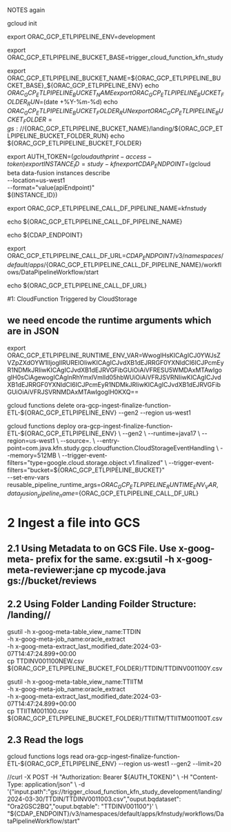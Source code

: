 NOTES again

gcloud init

export ORAC_GCP_ETLPIPELINE_ENV=development

export ORAC_GCP_ETLPIPELINE_BUCKET_BASE=trigger_cloud_function_kfn_study

export ORAC_GCP_ETLPIPELINE_BUCKET_NAME=${ORAC_GCP_ETLPIPELINE_BUCKET_BASE}_${ORAC_GCP_ETLPIPELINE_ENV}
echo ${ORAC_GCP_ETLPIPELINE_BUCKET_NAME}
export ORAC_GCP_ETLPIPELINE_BUCKET_FOLDER_RUN=$(date +%Y-%m-%d)
echo ${ORAC_GCP_ETLPIPELINE_BUCKET_FOLDER_RUN}
export ORAC_GCP_ETLPIPELINE_BUCKET_FOLDER=gs://${ORAC_GCP_ETLPIPELINE_BUCKET_NAME}/landing/${ORAC_GCP_ETLPIPELINE_BUCKET_FOLDER_RUN}
echo ${ORAC_GCP_ETLPIPELINE_BUCKET_FOLDER}


export AUTH_TOKEN=$(gcloud auth print-access-token)
export INSTANCE_ID=study-kfn
export CDAP_ENDPOINT=$(gcloud beta data-fusion instances describe \
    --location=us-west1 \
    --format="value(apiEndpoint)" \
  ${INSTANCE_ID})
  
export ORAC_GCP_ETLPIPELINE_CALL_DF_PIPELINE_NAME=kfnstudy
  
echo ${ORAC_GCP_ETLPIPELINE_CALL_DF_PIPELINE_NAME}
  
echo ${CDAP_ENDPOINT}

export ORAC_GCP_ETLPIPELINE_CALL_DF_URL=${CDAP_ENDPOINT}/v3/namespaces/default/apps/${ORAC_GCP_ETLPIPELINE_CALL_DF_PIPELINE_NAME}/workflows/DataPipelineWorkflow/start
  
echo ${ORAC_GCP_ETLPIPELINE_CALL_DF_URL}

	    
#1: CloudFunction Triggered by CloudStorage

## we need encode the runtime arguments which are in JSON
export ORAC_GCP_ETLPIPELINE_RUNTIME_ENV_VAR=WwogIHsKICAgICJ0YWJsZVZpZXdOYW1lIjogIlRURElOIiwKICAgICJvdXB1dEJRRGF0YXNldCI6ICJPcmEyR1NDMkJRIiwKICAgICJvdXB1dEJRVGFibGUiOiAiVFRESU5WMDAxMTAwIgogIH0sCiAgewogICAgInRhYmxlVmlld05hbWUiOiAiVFRJSVRNIiwKICAgICJvdXB1dEJRRGF0YXNldCI6ICJPcmEyR1NDMkJRIiwKICAgICJvdXB1dEJRVGFibGUiOiAiVFRJSVRNMDAxMTAwIgogIH0KXQ==


gcloud functions delete ora-gcp-ingest-finalize-function-ETL-${ORAC_GCP_ETLPIPELINE_ENV} --gen2 --region us-west1 


gcloud functions deploy ora-gcp-ingest-finalize-function-ETL-${ORAC_GCP_ETLPIPELINE_ENV} \
--gen2 \
--runtime=java17 \
--region=us-west1 \
--source=. \
--entry-point=com.java.kfn.study.gcp.cloudfunction.CloudStorageEventHandling \
--memory=512MB \
--trigger-event-filters="type=google.cloud.storage.object.v1.finalized" \
--trigger-event-filters="bucket=${ORAC_GCP_ETLPIPELINE_BUCKET}" \
--set-env-vars reusable_pipeline_runtime_args=${ORAC_GCP_ETLPIPELINE_RUNTIME_ENV_VAR},data_fusion_pipeline_name=${ORAC_GCP_ETLPIPELINE_CALL_DF_URL}

# 2 Ingest a file into GCS

## 2.1 Using Metadata to on GCS File. Use x-goog-meta- prefix for the same. ex:gsutil -h x-goog-meta-reviewer:jane cp mycode.java gs://bucket/reviews
## 2.2 Using Folder Landing Foilder Structure: /landing/<extract-name>/<tablename>


gsutil -h x-goog-meta-table_view_name:TTDIN \
	   -h x-goog-meta-job_name:oracle_extract \
	   -h x-goog-meta-extract_last_modified_date:2024-03-07T14:47:24.899+00:00 \
	    cp TTDINV001100NEW.csv ${ORAC_GCP_ETLPIPELINE_BUCKET_FOLDER}/TTDIN/TTDINV001100Y.csv
	    

gsutil -h x-goog-meta-table_view_name:TTIITM\
	   -h x-goog-meta-job_name:oracle_extract \
	   -h x-goog-meta-extract_last_modified_date:2024-03-07T14:47:24.899+00:00 \
	    cp TTIITM001100.csv ${ORAC_GCP_ETLPIPELINE_BUCKET_FOLDER}/TTIITM/TTIITM001100T.csv
	    
## 2.3 Read the logs
gcloud functions logs read ora-gcp-ingest-finalize-function-ETL-${ORAC_GCP_ETLPIPELINE_ENV} --region us-west1 --gen2 --limit=20





//curl -X POST -H "Authorization: Bearer ${AUTH_TOKEN}" \
		 -H "Content-Type: application/json"  \
		 -d '{"input.path":"gs://trigger_cloud_function_kfn_study_development/landing/2024-03-30/TTDIN/TTDINV0011003.csv","ouput.bqdataset": "Ora2GSC2BQ","ouput.bqtable": "TTDINV001100"}' \
		 "${CDAP_ENDPOINT}/v3/namespaces/default/apps/kfnstudy/workflows/DataPipelineWorkflow/start"

